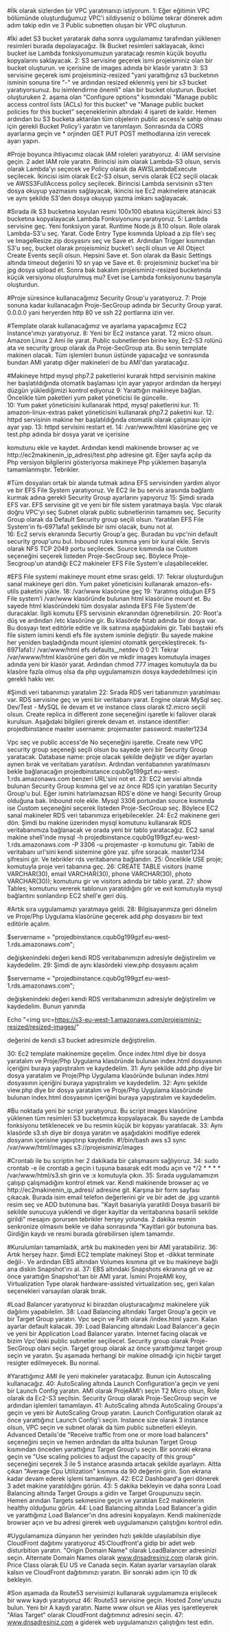#İlk olarak sizlerden bir VPC yaratmanızı istiyorum.
1: Eğer eğitimin VPC bölümünde oluşturduğumuz VPC'i sildiyseniz o bölüme tekrar dönerek adım adım takip edin ve 3 Public subnetten oluşan bir VPC oluşturun.

#İki adet S3 bucket yaratarak daha sonra uygulamamız tarafından yüklenen resimleri burada depolayacağız. İlk Bucket resimleri saklayacak, ikinci bucket ise Lambda fonksiyonumuzun yaratacağı resmin küçük boyutlu kopyalarını saklayacak. 
2: S3 servisine geçerek ismi projeisminiz olan bir bucket oluşturun. ve içerisine de images adında bir klasör yaratın
3: S3 servisine geçerek ismi projeisminiz-resized "yani yarattığınız s3 bucketının isminin sonuna tire "-" ve ardından resized eklenmiş yeni bir s3 bucket yaratıyorsunuz. bu isimlendirme önemli" olan bir bucket oluşturun. Bucket oluşturuken 2. aşama olan "Configure options" kısmındaki  "Manage public access control lists (ACLs) for this bucket" ve "Manage public bucket policies for this bucket" seçeneklerinin altındaki 4 işareti de kaldır. 
Hemen ardından bu S3 bucketa aktarılan tüm objelerin public access'e sahip olması için gerekli Bucket Policy'i yaratın ve tanımlayın. Sonrasında da CORS ayarlarına geçin ve * orjinden GET PUT POST methodlarına izin verecek ayarı yapın. 

#Proje boyunca ihtiyacımız olacak IAM roleleri yaratıyoruz.
4: IAM servisine geçin. 2 adet IAM role yaratın. Birincisi isim olarak Lambda-S3 olsun, servis olarak Lambda'yı seçecek ve Policy olarak da AWSLambdaExecute seçilecek. İkincisi isim olarak Ec2-S3 olsun, servis olarak EC2 seçili olacak ve AWSS3FullAccess policy seçilecek. Birincisi Lambda servisinin s3'ten dosya okuyup yazmasını sağlayacak, ikincisi ise Ec2 makinelere atanacak ve aynı şekilde S3'den dosya okuyup yazma imkanı sağlayacak. 

#Sırada ilk S3 bucketına koyulan resmi 100x100 ebatına küçülterek ikinci S3 bucketına kopyalayacak Lambda Fonksiyonunu yaratıyoruz.
5: Lambda servisine geç. Yeni fonksiyon yarat. Runtime Node.js 8.10 olsun. Role olarak Lambda-S3'u seç. Yarat. Code Entry Type kısmında Upload a zip file'ı seç ve ImageResize.zip dosyasını seç ve Save et. Ardından Trigger kısmından S3'u seç, bucket olarak projeisminiz bucket'ı seçili olsun ve All Object Create Events seçili olsun. Hepsini Save et. Son olarak da Basic Settings altında timeout değerini 10 sn yap ve Save et.
6: projeisminiz bucket'ına bir jpg dosya upload et. Sonra bak bakalım projeisminiz-resized bucketında küçük versiyonu oluşturulmuş mu? Evet ise Lambda fonksiyonunu başarıyla oluşturdun. 

#Proje süresince kullanacağımız Security Group'u yaratıyoruz.
7: Proje sonuna kadar kullanacağın Proje-SecGroup adında bir Security Group yarat. 0.0.0.0 yani heryerden http 80 ve ssh 22 portlarına izin ver.

#Template olarak kullanacağımız ve ayarlama yapacağımız EC2 Instance'ımızı yaratıyoruz. 
8: Yeni bir Ec2 instance yarat. T2 micro olsun. Amazon Linux 2 Ami ile yarat. Public subnetlerden birine koy, Ec2-S3 rolünü ata ve security group olarak da Proje-SecGroup ata. Bu senin template makinen olacak. Tüm işlemleri bunun üstünde yapacağız ve sonrasında bundan AMI yaratıp diğer makineleri de bu AMI'dan yaratacağız. 

#Makineye httpd mysql php7.2 paketlerini kurarak httpd servisinin makine her başlatıldığında otomatik başlaması için ayar yapıyor ardından da herşeyi düzgün yüklediğimizi kontrol ediyoruz
9: Yarattığın makineye bağlan. Öncelikle tüm paketleri yum paket yöneticisi ile güncelle.  
10: Yum paket yöneticisini kullanarak httpd, mysql paketlerini kur. 
11: amazon-linux-extras paket yöneticisini kullanarak php7.2 paketini kur. 
12: httpd servisinin makine her başlatıldığında otomatik olarak çalışması için ayar yap. 
13: httpd servisini restart et. 
14: /var/www/html klasörüne geç ve test.php adında bir dosya yarat ve içerisine 
<?php
 phpinfo();
?>
komutunu ekle ve kaydet. Ardından kendi makinende browser aç ve http://ec2makinenin_ip_adresi/test.php adresine git. Eğer sayfa açılıp da Php versiyon bilgilerini gösteriyorsa makineye Php yüklemen başarıyla tamamlanmıştır. Tebrikler. 

#Tüm dosyaları ortak bir alanda tutmak adına EFS servisinden yardım alıyor ve bir EFS File System yaratıyoruz. Ve EC2 ile bu servis arasında bağlantı kurmak adına gerekli Security Group ayarlarını yapıyoruz
15: Şimdi sırada EFS var. EFS servisine git ve yeni bir file sistem yaratmaya başla. Vpc olarak doğru VPC'yi seç Subnet olarak public subnetlerinin tamamını seç. Security Group olarak da Default Security group seçili olsun. Yaratılan EFS File System'in fs-6971afa1 şeklinde bir ismi olacak, bunu not al.   
16: Ec2 servis ekranında Securtiy Group'a geç. Buradan bu vpc'nin default security group'unu bul. Inbound rules kısmına yeni bir kural ekle. Servis olarak NFS TCP 2049 portu seçilecek. Source kısmında ise Custom seçeneğini seçerek listeden Proje-SecGroup seç. Böylece Proje-Secgroup'un atandığı EC2 makineler EFS File System'e ulaşabilecekler. 

#EFS File systemi makineye mount etme sırası geldi. 
17: Tekrar oluşturduğun sanal makineye geri dön. Yum paket yöneticisini kullanarak amazon-efs-utils paketini yükle. 
18: /var/www klasörüne geç
19: Yaratmış olduğun EFS File system'i /var/www klasöründe bulunan html klasörüne mount et. Bu sayede html klasöründeki tüm dosyalar aslında EFS File System'de duracaklar. İlgili komutu EFS servisinin ekranından öğrenebilirsin. 
20: Root'a düş ve ardından /etc klasörüne gir. Bu klasörde fstab adında bir dosya var. Bu dosyayı text editörle editle ve ilk satırına aşağüıdakini gir. Tabi baştaki efs file sistem ismini kendi efs file system isminle değiştir. Bu sayede makine her yeniden başladığında mount işlemini otomatik gerçekleştirecek. 
fs-6971afa1:/ /var/www/html efs defaults,_netdev 0 0
21: Tekrar /var/wwww/html klasörüne geri dön ve mkdir images komutuyla images adında yeni bir klasör yarat. Ardından chmod 777 images komutuyla da bu klasöre fazla olmuş olsa da php uygulamamızın dosya kaydedebilmesi için gerekli hakkı ver. 

#Şimdi veri tabanımızı yaratalım
22: Sırada RDS veri tabanımızın yaratılması var. RDS servisine geç ve yeni bir veritabanı yarat. Engine olarak MySql seç. Dev/Test - MySQL ile devam et ve instance class olarak t2.micro seçili olsun. Create replica in different zone seçeneğini işaretle ki failover olarak kurulsun. Aşağıdaki bilgileri girerek devam et. 
instance identifier: projedbinstance
master username: projemaster
password: master1234

Vpc seç ve public access'de No seçeneğini işaretle. Create new VPC security group seçeneği seçili olsun bu sayede yeni bir Security Group yaratacak. Database name: proje   olacak şekilde değiştir ve diğer ayarları aynen bırak ve veritabanı yaratılsın. Ardından veritabanının yaratılmasını bekle bağlanacağın projedbinstance.cqub0g199gzf.eu-west-1.rds.amazonaws.com  benzeri URL'sini not et.
23: EC2 servisi altında bulunan Security Group kısmına gel ve az önce RDS için yaratılan Security Group'u bul. Eğer ismini hatırlamazsan RDS'e döne ve hangi Security Group olduğuna bak. Inbound role ekle. Mysql 3306 portundan source kısmında ise Custom seçeneğini seçerek listeden Proje-SecGroup seç. Böylece EC2 sanal makineler RDS veri tabanımıza erişebilecekler. 
24: Ec2 makinene geri dön. Şimdi bu makine üzerinden mysql komutunu kullanarak RDS veritabanımıza bağlanacak ve orada yeni bir tablo yaratacağız. EC2 sanal makine shell'inde mysql -h projedbinstance.cqub0g199gzf.eu-west-1.rds.amazonaws.com -P 3306 -u projemaster -p  komutunu gir. Tabiki de veritabanı url'sini kendi sistemine göre yaz. şifre soracak. master1234 şifresini gir. Ve tebrikler rds veritabanına bağlandın.
25: Öncelikle USE proje; komutuyla proje veri tabanına geç.
26: CREATE TABLE visitors (name VARCHAR(30), email VARCHAR(30), phone VARCHAR(30), photo VARCHAR(30));
komutunu gir ve visitors adında bir tablo yarat. 
27: show Tables;  komutunu vererek tablonun yaratıldığını gör ve exit komutuyla mysql bağlantını sonlandırıp EC2 shell'e geri düş. 

#Artık sıra uygulamamızı yaratmaya geldi.
28: Bilgisayarımıza geri dönelim ve Proje/Php Uygulama klasörüne geçerek add.php dosyasını bir text editörle açalım. 

$servername = "projedbinstance.cqub0g199gzf.eu-west-1.rds.amazonaws.com";

değişkenindeki değeri kendi RDS veritabanımızın adresiyle değiştirelim ve kaydedelim. 
29: Şimdi de aynı klasördeki view.php dosyasını açalım

$servername = "projedbinstance.cqub0g199gzf.eu-west-1.rds.amazonaws.com";

değişkenindeki değeri kendi RDS veritabanımızın adresiyle değiştirelim ve kaydedelim. 
Bunun yanında

Echo "<img src=https://s3-eu-west-1.amazonaws.com/projeisminiz-resized/resized-images/"

değerini de kendi s3 bucket adresimizle değiştirelim. 


30: Ec2 template makinemize geçelim. Önce index.html diye bir dosya yaratalım ve Proje/Php Uygulama klasöründe bulunan index.html dosyasının içeriğini buraya yapıştıralım ve kaydedelim.
31: Aynı şekilde add.php diye bir dosya yaratalım ve Proje/Php Uygulama klasöründe bulunan index.html dosyasının içeriğini buraya yapıştıralım ve kaydedelim.
32: Aynı şekilde view.php diye bir dosya yaratalım ve Proje/Php Uygulama klasöründe bulunan index.html dosyasının içeriğini buraya yapıştıralım ve kaydedelim.

#Bu noktada yeni bir script yaratıyoruz. Bu script images klasörüne yüklenen tüm resimleri S3 bucketımıza kopyalayacak. Bu sayede de Lambda fonksiyonu tetiklenecek ve bu resmin küçük bir kopyası yaratılacak. 
33: Aynı klasörde s3.sh diye bir dosya yaratın ve aşağıdakini modifiye ederek dosyanın içerisine yapıştırıp kaydedin.
#!/bin/bash
aws s3 sync /var/www/html/images s3://projeisminiz/images

#Crontab ile bu scriptin her 2 dakikada bir çalışmasını sağlıyoruz. 
34: sudo crontab -e ile crontab a geçin
i tuşuna basarak edit modu açın ve */2 * * * * /var/www/html/s3.sh girin ve :x komutuyla çıkın.
35: Sırada uygulamamızın çalışıp çalışmadığını kontrol etmek var. Kendi makinende browser aç ve http://ec2makinenin_ip_adresi/ adresine git. Karşına bir form sayfası çıkacak. Burada isim email telefon değerlerini gir ve bir adet de .jpg uzantılı resim seç ve ADD butonuna bas. "Kayit basariyla yaratildi Dosya basarili bir sekilde sunucuya yuklendi ve diger kayitlar da veritabanına basarili sekilde girildi" mesajını gorursen tebrikler herşey yolunda. 2 dakika resmin senkronize olmasını bekle ve daha sonrasında "Kayitlari gör butonuna bas. Girdiğin kaydı ve resmi burada görebilirsen işlem tamamdır. 

#Kurulumları tamamladık, artık bu makineden yeni bir AMI yaratabiliriz. 
36: Artık herşey hazır. Şimdi EC2 template makineyi Stop et -dikkat terminate değil-. Ve ardından EBS altından Volumes kısmına git ve bu makineye bağlı ana diskin Snapshot'ını al. 
37: EBS altındaki Snapshots ekranına git ve az önce yarattığın Snapshot'tan bir AMI yarat. İsmini ProjeAMI koy, Virtualization Type olarak hardware-assisted virtualization seç, geri kalan seçenekleri varsayılan olarak bırak. 

#Load Balancer yaratıyoruz ki birazdan oluşturacağımız makinelere yük dağılımı yapabilelim.
38: Load Balancing altındaki Target Group'a geçin ve bir Target Group yaratın. Vpc seçin ve Path olarak /index.html yazın. Kalan ayarlar default kalacak.
39: Load Balancing altındaki Load Balancer'a geçin ve yeni bir Application Load Balancer yaratın. Internet facing olacak ve bizim Vpc'deki public subnetler seçiliecel.  Security group olarak Proje-SecGroup olani seçin. Target group olarak az önce yarattığımız target group seçin ve yaratın. Şu aşamada herhangi bir makine olmadığı için hiçbir target resigter edilmeyecek. Bu normal.

#Yarattığımız AMI ile yeni makineler yaratacağız. Bunun için Autoscaling kullanacağız.
40: AutoScaling altında Launch Configuration'a geçin ve yeni bir Launch Config yaratın. AMI olarak ProjeAMI'ı seçin T2 Micro olsun, Role olarak da Ec2-S3 seçilsin. Security Group olarak Proje-SecGroup seçin ve ardından işlemleri tamamlayın.
41: AutoScaling altında AutoScaling Groups'a geçin ve yeni bir AutoScaling Group yaratın. Launch Configuration olarak az önce yarattığınız Launch Config'i seçin. Instance size olarak 3 instance olsun, VPC seçin ve subnet olarak da tüm public subnetleri ekleyin. Advanced Details'de "Receive traffic from one or more load balancers" seçeneğini seçin ve hemen ardından da altta bulunan Target Group kısmından önceden yarattığınız Target Group'u seçin. Bir sonraki ekrana geçin ve "Use scaling policies to adjust the capacity of this group" seçeneğini seçerek 3 ile 5 instance arasında artacak şekilde ayarlayın. Altta çıkan "Average Cpu Utilization" kısmına da 90 değerini girin. Son ekrana kadar devam ederek işlemi tamamlayın. 
42: EC2 Dashboard'a geri dönerek 3 adet makine yaratıldığını görün. 
43: 5 dakika bekleyin ve daha sonra Load Balancing altında Target Groups a gidin ve Target Groupunuzu seçin. Hemen arından Targets sekmesine geçin ve yaratılan Ec2 makinelerin healthy olduğunu görün.
44: Load Balancing altında Load Balancer'a gidin ve yarattığınız Load Balancer'ın dns adresini kopyalayın. Kendi makinenizde browser açın ve bu adresi girerek web uygulamanızın çalıştığını kontrol edin. 

#Uygulamamıza dünyanın her yerinden hızlı şekilde ulaşılabilsin diye CloudFront dağıtımı yaratıyoruz
45:Cloudfront'a gidip bir adet web disturbition yaratın. "Origin Domain Name" olarak LoadBalancer adresinizi seçin. Alternate Domain Names olarak www.dnsadresiniz.com olarak girin. Price Class olarak EU US ve Canada seçin. Kalan ayarlar varsayılan olarak kalsın ve CloudFront dağıtımınızı yaratın. Bir sonraki adım için 10 dk bekleyin. 

#Son aşamada da Route53 servisimizi kullanarak uygulamamıza erişilecek bir www kaydı yaratıyoruz
46: Route53 servisine geçin. Hosted Zone'unuzu bulun. Yeni bir A kaydı yaratın. Name www olsun ve Alias yes işaretleyerek "Alias Target" olarak CloudFront dağıtımınız adresini seçin.
47: www.dnsadresiniz.com a giderek web uygulamanızın çalıştığını test edin.










